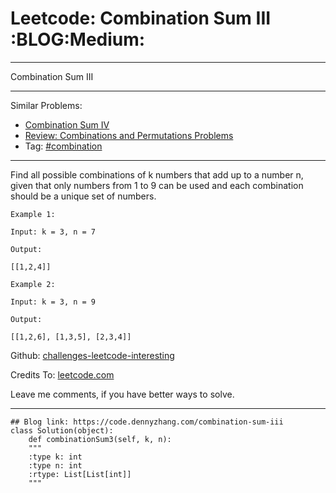 
# Leetcode: Combination Sum III     :BLOG:Medium:

---

Combination Sum III  

---

Similar Problems:  

-   [Combination Sum IV](https://code.dennyzhang.com/combination-sum-iv)
-   [Review: Combinations and Permutations Problems](https://code.dennyzhang.com/review-combination)
-   Tag: [#combination](https://code.dennyzhang.com/tag/combination)

---

Find all possible combinations of k numbers that add up to a number n, given that only numbers from 1 to 9 can be used and each combination should be a unique set of numbers.  

    Example 1:
    
    Input: k = 3, n = 7
    
    Output:
    
    [[1,2,4]]

    Example 2:
    
    Input: k = 3, n = 9
    
    Output:
    
    [[1,2,6], [1,3,5], [2,3,4]]

Github: [challenges-leetcode-interesting](https://github.com/DennyZhang/challenges-leetcode-interesting/tree/master/problems/combination-sum-iii)  

Credits To: [leetcode.com](https://leetcode.com/problems/combination-sum-iii/description/)  

Leave me comments, if you have better ways to solve.  

---

    ## Blog link: https://code.dennyzhang.com/combination-sum-iii
    class Solution(object):
        def combinationSum3(self, k, n):
    	"""
    	:type k: int
    	:type n: int
    	:rtype: List[List[int]]
    	"""

